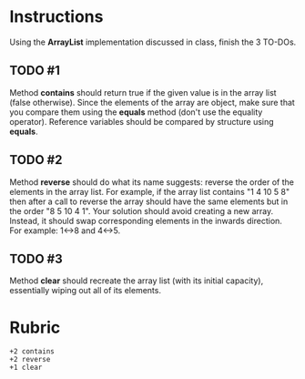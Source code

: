 # Instructions

Using the **ArrayList** implementation discussed in class, finish the 3 TO-DOs. 

## TODO #1

Method **contains** should return true if the given value is in the array list (false otherwise). Since the elements of the array are object, make sure that you compare them using the **equals** method (don't use the equality operator). Reference variables should be compared by structure using **equals**.  

## TODO #2

Method **reverse** should do what its name suggests: reverse the order of the elements in the array list. For example, if the array list contains "1 4 10 5 8" then after a call to reverse the array should have the same elements but in the order "8 5 10 4 1". Your solution should avoid creating a new array. Instead, it should swap corresponding elements in the inwards direction. For example: 1<->8 and 4<->5.  

## TODO #3

Method **clear** should recreate the array list (with its initial capacity), essentially wiping out all of its elements. 

# Rubric 

```
+2 contains 
+2 reverse
+1 clear
```